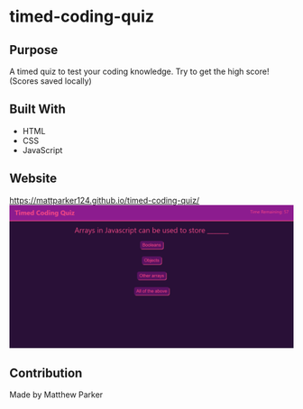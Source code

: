 # timed-coding-quiz

## Purpose
A timed quiz to test your coding knowledge. Try to get the high score! (Scores saved locally)

## Built With
* HTML
* CSS
* JavaScript

## Website
https://mattparker124.github.io/timed-coding-quiz/
![page screenshot](assets/images/preview.png)

## Contribution
Made by Matthew Parker
